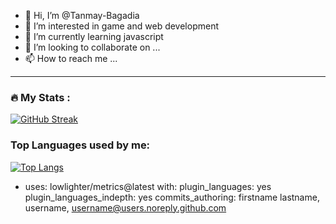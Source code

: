 - 👋 Hi, I’m @Tanmay-Bagadia
- 👀 I’m interested in game and web development 
- 🌱 I’m currently learning javascript
- 💞️ I’m looking to collaborate on ...
- 📫 How to reach me ...

<!---
Tanmay-Bagadia/Tanmay-Bagadia is a ✨ special ✨ repository because its `README.md` (this file) appears on your GitHub profile.
You can click the Preview link to take a look at your changes.
--->
---

### :fire: My Stats :
[![GitHub Streak](http://github-readme-streak-stats.herokuapp.com?user=Tanmay-Bagadia&theme=dark&background=000000)](https://git.io/streak-stats)

### Top Languages used by me:
[![Top Langs](https://github-readme-stats.vercel.app/api/top-langs/?username=Tanmay-Bagadia&layout=compact&theme=vision-friendly-dark)](https://github.com/anuraghazra/github-readme-stats)


- uses: lowlighter/metrics@latest
  with:
    plugin_languages: yes
    plugin_languages_indepth: yes
    commits_authoring: firstname lastname, username, username@users.noreply.github.com

